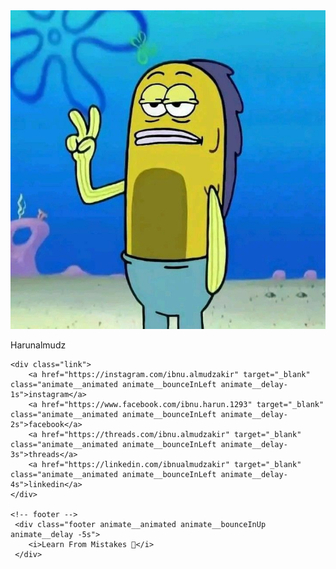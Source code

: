 <!DOCTYPE html>
<html lang="en">
<head>
    <meta charset="UTF-8">
    <meta name="viewport" content="width=device-width, initial-scale=1.0">
    <link rel="stylesheet" href="style.css"/>
    <link rel="preconnect" href="https://fonts.googleapis.com">
<link rel="preconnect" href="https://fonts.gstatic.com" crossorigin>
<link href="https://fonts.googleapis.com/css2?family=Bebas+Neue&display=swap" rel="stylesheet">
<link
    rel="stylesheet"
    href="https://cdnjs.cloudflare.com/ajax/libs/animate.css/4.1.1/animate.min.css"
  />
    <title>linktreeku</title>
</head>
<body>
   <div class="container animate__animated animate__zoomIn">
    <!-- profile picture -->
   <div class="profile" >
    <img src="fishpp.jpg" alt="error image" class="animate__animated animate__pulse animate__infinite"/>
    <p class="animate__animated animate__fadeInDownBig">Harunalmudz</p>
   </div>

   <!-- link tree button-->
    <div class="link">
        <a href="https://instagram.com/ibnu.almudzakir" target="_blank" class="animate__animated animate__bounceInLeft animate__delay-1s">instagram</a>
        <a href="https://www.facebook.com/ibnu.harun.1293" target="_blank" class="animate__animated animate__bounceInLeft animate__delay-2s">facebook</a>
        <a href="https://threads.com/ibnu.almudzakir" target="_blank" class="animate__animated animate__bounceInLeft animate__delay-3s">threads</a>
        <a href="https://linkedin.com/ibnualmudzakir" target="_blank" class="animate__animated animate__bounceInLeft animate__delay-4s">linkedin</a>
    </div>

    <!-- footer -->
     <div class="footer animate__animated animate__bounceInUp animate__delay -5s">
        <i>Learn From Mistakes 🍃</i>
     </div>
   </div>
</body>
</html>
